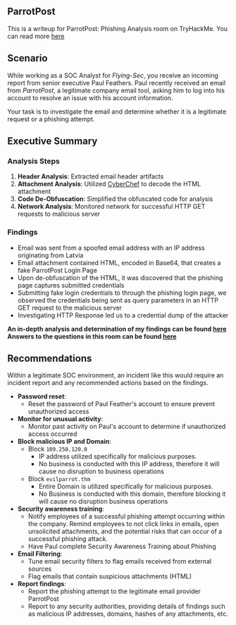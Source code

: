 ## ParrotPost
This is a writeup for ParrotPost: Phishing Analysis room on TryHackMe. You can read more [here](https://tryhackme.com/r/room/parrotpost)
## Scenario
While working as a SOC Analyst for _Flying-Sec_, you receive an incoming report from senior executive Paul Feathers. Paul recently received an email from _ParrotPost_, a legitimate company email tool, asking him to log into his account to resolve an issue with his account information.

Your task is to investigate the email and determine whether it is a legitimate request or a phishing attempt. 
## Executive Summary
### Analysis Steps

1. **Header Analysis**: Extracted email header artifacts
2. **Attachment Analysis**: Utilized [CyberChef](https://gchq.github.io/CyberChef/) to decode the HTML attachment
3. **Code De-Obfuscation**: Simplified the obfuscated code for analysis
4. **Network Analysis**: Monitored network for successful HTTP GET requests to malicious server
### Findings

- Email was sent from a spoofed email address with an IP address originating from Latvia
- Email attachment contained HTML, encoded in Base64, that creates a fake ParrotPost Login Page
- Upon de-obfuscation of the HTML, it was discovered that the phishing page captures submitted credentials
- Submitting fake login credentials to through the phishing login page, we observed the credentials being sent as query parameters in an HTTP GET request to the malicious server
- Investigating HTTP Response led us to a credential dump of the attacker

**An in-depth analysis and determination of my findings can be found [here](https://github.com/fyceu/ParrotPost-Phishing-Analysis/blob/main/Analysis.md)**
**Answers to the questions in this room can be found [here](https://github.com/fyceu/ParrotPost-Phishing-Analysis/blob/main/Analysis.md#questions)**
## Recommendations

Within a legitimate SOC environment, an incident like this would require an incident report and any recommended actions based on the findings.
- **Password reset**:
	- Reset the password of Paul Feather's account to ensure prevent unauthorized access
- **Monitor for unusual activity**:
	- Monitor past activity on Paul's account to determine if unauthorized access occurred
- **Block malicious IP and Domain**:
	- Block ```109.250.120.0```
		- IP address utilized specifically for malicious purposes.
		- No business is conducted with this IP address, therefore it will cause no disruption to business operations
	- Block ```evilparrot.thm```
		- Entire Domain is utilized specifically for malicious purposes. 
		- No Business is conducted with this domain, therefore blocking it will cause no disruption business operations
- **Security awareness training**:
	- Notify employees of a successful phishing attempt occurring within the company. Remind employees to not click links in emails, open unsolicited attachments, and the potential risks that can occur of a successful phishing attack.
	- Have Paul complete Security Awareness Training about Phishing
- **Email Filtering**:
	- Tune email security filters to flag emails received from external sources
	- Flag emails that contain suspicious attachments (HTML)
- **Report findings**: 
	- Report the phishing attempt to the legitimate email provider ParrotPost
	- Report to any security authorities, providing details of findings such as malicious IP addresses, domains, hashes of any attachments, etc. 

